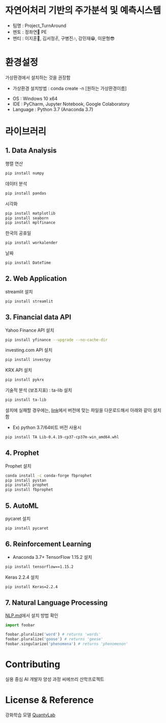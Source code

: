 # 자연어처리 기반의 주가분석 및 예측시스템
- 팀명 : Project_TurnAround
- 멘토 : 정좌연🗽 PE 
- 멘티 : 이지훈👤, 김서정✌, 구병진🎶, 강민재😁, 이문형😎

# 환경설정
가상환경에서 설치하는 것을 권장함
* 가상환경 설치방법 : conda create -n [원하는 가상환경이름]
- OS : Windows 10 x64
- IDE : PyCharm, Jupyter Notebook, Google Colaboratory
- Language : Python 3.7 (Anaconda 3.7)

# 라이브러리
## 1. Data Analysis
행렬 연산
```bash
pip install numpy
```

데이터 분석
```bash
pip install pandas
```

시각화
```bash
pip install matplotlib
pip install seaborn
pip install mplfinance
```

한국의 공휴일
```bash
pip install workalender
```

날짜
```bash
pip install DateTime
```

## 2. Web Application
streamlit 설치
```bash
pip install streamlit
```

## 3. Financial data API
Yahoo Finance API 설치
```bash
pip install yfinance --upgrade --no-cache-dir
```

investing.com API 설치
```bash
pip install investpy
```

KRX API 설치
```bash
pip install pykrx
```

기술적 분석 (보조지표) : ta-lib 설치
```bash
pip install ta-lib
```
설치에 실패할 경우에는, [link](https://www.lfd.uci.edu/~gohlke/pythonlibs/#ta-lib)에서 버전에 맞는 파일을 다운로드해서 아래와 같이 설치함
- Ex) python 3.7/64비트 버전 사용시
```bash
pip install TA Lib‑0.4.19‑cp37‑cp37m‑win_amd64.whl
```

## 4. Prophet
Prophet 설치
```bash
conda install -c conda-forge fbprophet
pip install pystan
pip install prophet
pip install fbprophet
```

## 5. AutoML
pycaret 설치
```bash
pip install pycaret
```

## 6. Reinforcement Learning
- Anaconda 3.7+
TensorFlow 1.15.2 설치
```bash
pip install tensorflow==1.15.2
```


Keras 2.2.4 설치
```bash
pip install Keras=2.2.4
```

## 7. Natural Language Processing
[NLP.md](https://github.com/ejihoon6065/Project_TurnAround/blob/master/NLP/ReadMe.md)에서 설치 방법 확인

```python
import foobar

foobar.pluralize('word') # returns 'words'
foobar.pluralize('goose') # returns 'geese'
foobar.singularize('phenomena') # returns 'phenomenon'
```

# Contributing
실용 중심 AI 개발자 양성 과정 씨에쓰리 산학프로젝트

# License & Reference
강화학습 모델 [QuantyLab](https://github.com/quantylab/rltrader)
